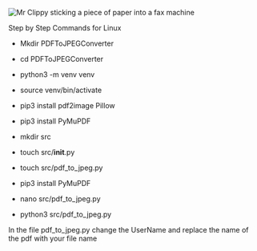 ![Mr  Clippy sticking a piece of paper into a fax machine](https://github.com/user-attachments/assets/986b2b96-b236-4002-9055-1734ec0716c4)

Step by Step Commands for Linux

- Mkdir PDFToJPEGConverter

- cd PDFToJPEGConverter

- python3 -m venv venv

- source venv/bin/activate

- pip3 install pdf2image Pillow

- pip3 install PyMuPDF

- mkdir src

- touch src/__init__.py

- touch src/pdf_to_jpeg.py

- pip3 install PyMuPDF

- nano src/pdf_to_jpeg.py

- python3 src/pdf_to_jpeg.py

In the file pdf_to_jpeg.py change the UserName and replace the name of the pdf with your file name 
